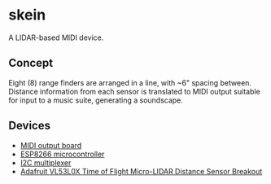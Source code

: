 # skein

A LIDAR-based MIDI device.

## Concept

Eight (8) range finders are arranged in a line, with ~6" spacing between.  Distance information from each sensor is translated to MIDI output suitable for input to a music suite, generating a soundscape.

## Devices

* [MIDI output board](https://www.amazon.com/gp/product/B00YDLVLVO/ref=oh_aui_detailpage_o00_s00?ie=UTF8&psc=1)
* [ESP8266 microcontroller](https://www.amazon.com/gp/product/B010O1G1ES/ref=oh_aui_detailpage_o01_s00?ie=UTF8&psc=1)
* [I2C multiplexer](https://learn.adafruit.com/adafruit-tca9548a-1-to-8-i2c-multiplexer-breakout/wiring-and-test?view=all)
* [Adafruit VL53L0X Time of Flight Micro-LIDAR Distance Sensor Breakout](https://learn.adafruit.com/adafruit-vl53l0x-micro-lidar-distance-sensor-breakout)